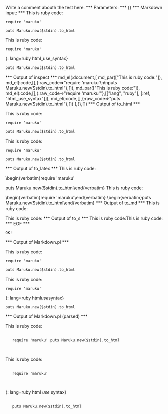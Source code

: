 Write a comment abouth the test here.
*** Parameters: ***
{}
*** Markdown input: ***
This is ruby code:

	require 'maruku'
	
	puts Maruku.new($stdin).to_html

This is ruby code:

	require 'maruku'
{: lang=ruby html_use_syntax}
	
	puts Maruku.new($stdin).to_html
*** Output of inspect ***
md_el(:document,[
	md_par(["This is ruby code:"]),
	md_el(:code,[],{:raw_code=>"require 'maruku'\n\nputs Maruku.new($stdin).to_html"},[]),
	md_par(["This is ruby code:"]),
	md_el(:code,[],{:raw_code=>"require 'maruku'"},[["lang", "ruby"], [:ref, "html_use_syntax"]]),
	md_el(:code,[],{:raw_code=>"puts Maruku.new($stdin).to_html"},[])
],{},[])
*** Output of to_html ***
<p>This is ruby code:</p>

<pre><code>require &#39;maruku&#39;

puts Maruku.new($stdin).to_html</code></pre>

<p>This is ruby code:</p>

<pre><code class='ruby' lang='ruby'><span class='ident'>require</span> <span class='punct'>&#39;</span><span class='string'>maruku</span><span class='punct'>&#39;</span></code></pre>

<pre><code>puts Maruku.new($stdin).to_html</code></pre>
*** Output of to_latex ***
This is ruby code:

\begin{verbatim}require 'maruku'

puts Maruku.new($stdin).to_html\end{verbatim}
This is ruby code:

\begin{verbatim}require 'maruku'\end{verbatim}
\begin{verbatim}puts Maruku.new($stdin).to_html\end{verbatim}
*** Output of to_md ***
This is ruby code:

This is ruby code:
*** Output of to_s ***
This is ruby code:This is ruby code:
*** EOF ***



	OK!



*** Output of Markdown.pl ***
<p>This is ruby code:</p>

<pre><code>require 'maruku'

puts Maruku.new($stdin).to_html
</code></pre>

<p>This is ruby code:</p>

<pre><code>require 'maruku'
</code></pre>

<p>{: lang=ruby html<em>use</em>syntax}</p>

<pre><code>puts Maruku.new($stdin).to_html
</code></pre>

*** Output of Markdown.pl (parsed) ***
<div>
 <p>
  This is ruby code:
 </p>
 <pre>
  <code>
   require 'maruku' puts Maruku.new($stdin).to_html 
  </code>
 </pre>
 <p>
  This is ruby code:
 </p>
 <pre>
  <code>
   require 'maruku' 
  </code>
 </pre>
 <p>
  {: lang=ruby html
  <em>
   use
  </em>
  syntax}
 </p>
 <pre>
  <code>
   puts Maruku.new($stdin).to_html 
  </code>
 </pre>
</div>